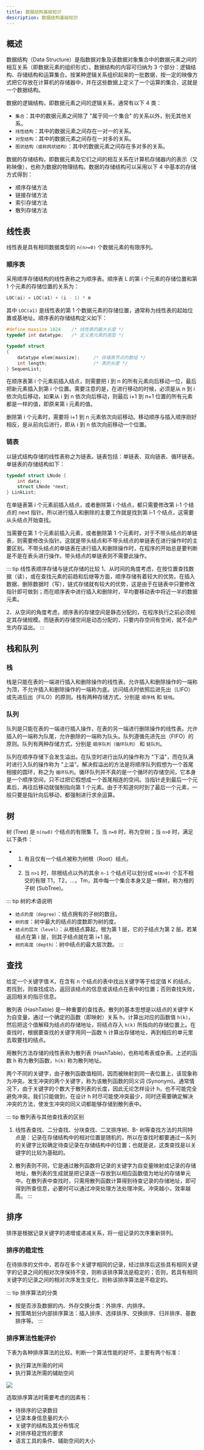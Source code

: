 ```yaml
---
title: 数据结构基础知识
description: 数据结构基础知识
---
```


## 概述

数据结构（Data Structure）是指数据对象及该数据对象集合中的数据元素之间的相互关系（即数据元素的组织形式）。数据结构的内容可归纳为 3 个部分：逻辑结构、存储结构和运算集合。按某种逻辑关系组织起来的一批数据，按一定的映像方式把它存放在计算机的存储器中，并在这些数据上定义了一个运算的集合，这就是一个数据结构。

数据的逻辑结构，即数据元素之间的逻辑关系，通常有以下 4 类：

- `集合`：其中的数据元素之间除了 "属于同一个集合" 的关系以外，别无其他关系。
- `线性结构`：其中的数据元素之间存在一对一的关系。
- `对型结构`：其中的数据元素之间存在一对多的关系。
- `图状结构（或称网状结构）`：其中的数据元素之间存在多对多的关系。

数据的存储结构，即数据元素及它们之间的相互关系在计算机存储器内的表示（又称映像），也称为数据的物理结构。数据的存储结构可以采用以下 4 中基本的存储方式得到：

- 顺序存储方法
- 链接存储方法
- 索引存储方法
- 散列存储方法

## 线性表

线性表是具有相同数据类型的 `n(n>=0)` 个数据元素的有限序列。

### 顺序表

采用顺序存储结构的线性表称之为顺序表。顺序表 L 的第 i 个元素的存储位置和第 1 个元素的存储位置的关系为：

``` cpp
LOC(ai) = LOC(a1) + (i - 1) * m
```

其中 `LOC(a1)` 是线性表的第 1 个数据元素的存储位置，通常称为线性表的起始位置或基地址。顺序表的存储结构定义如下：

``` cpp
#define maxsize 1024    /* 线性表的最大长度 */
typedef int datatype;   /* 定义表元素的类型 */

typedef struct
{
    datatype elem[maxsize];     /* 存储表节点的数组 */
    int length;                 /* 表的长度 */
} SequenList;
```

在顺序表第 i 个元素前插入结点，则需要把 i 到 n 的所有元素向后移动一位，最后把新元素插入到第 i 个位置。需要注意的是，在进行移动的时候，必须是从 n 到 i 依次向后移动，如果从 i 到 n 依次向后移动，则最后 i+1 到 n+1 位置的所有元素都是一样的值，即原来第 i 元素的值。

删除第 i 个元素时，需要将 i+1 到 n 元素依次向前移动。移动顺序与插入顺序刚好相反，是从前向后进行，即从 i 到 n 依次向前移动一个位置。

### 链表

以链式结构存储的线性表称之为链表。链表包括：单链表、双向链表、循环链表。单链表的存储结构如下：

``` cpp
typedef struct LNode {
    int data;
    struct LNode *next;
} LinkList;
```

在单链表第 i 个元素前插入结点，或者删除第 i 个结点，都只需要修改第 i-1 个结点的 next 指针。所以进行插入和删除的主要工作就是找到第 i-1 个结点，这需要从头结点开始查找。

当需要在第 1 个元素前插入元素，或者删除第 1 个元素时，对于不带头结点的单链表，则需要修改头指针。这就是带头结点和不带头结点的单链表在进行操作时的主要区别。不带头结点的单链表在进行插入和删除操作时，在程序的开始总是要判断是不是在表头进行操作。带头结点的单链表则不需要此操作。

::: tip 线性表顺序存储与链式存储的比较
1、从时间的角度考虑，在按位置查找数据（读），或在查找元素的前趋和后继等方面，顺序存储有着较大的优势。在插入数据、删除数据时（写），链式存储就有较大的优势，这是由于在链表中只要修改指针即可做到；而在顺序表中进行插入和删除时，平均要移动表中将近一半的数据元素。

2、从空间的角度考虑，顺序表的存储空间是静态分配的，在程序执行之前必须规定其存储规模。而链表的存储空间是动态分配的，只要内存空间有空闲，就不会产生内存溢出。
:::

## 栈和队列

### 栈

栈是只能在表的一端进行插入和删除操作的线性表。允许插入和删除操作的一端称为顶，不允许插入和删除操作的一端称为底。访问结点时依照后进先出（LIFO）或先进后出（FILO）的原则。栈有两种存储方式，分别是 `顺序栈` 和 `链栈`。

### 队列

队列是只能在表的一端进行插入操作，在表的另一端进行删除操作的线性表。允许插入的一端称为队尾，允许删除的一端称为队头。队列遵循先进先出（FIFO）的原则。队列有两种存储方式，分别是 `顺序队列（循环队列）` 和 `链队列`。

队列在顺序存储下会发生溢出。在队空时进行出队的操作称为 "下溢"，而在队满时进行入队的操作称为 "上溢"。解决假溢出的方法是将顺序队列假想为一个首尾相接的圆环，称之为 `循环队列`。循环队列并不真的是一个循环的存储空间，它本身是一个顺序空间，只不过把它假想成一个首尾相连的空间。当指针走到最后一个元素后，再往后移动就强制指向第 1 个元素。由于不知道何时到了最后一个元素，一般只要是指针向后移动，都强制进行求余运算。

## 树

树 (Tree) 是 `n(n≥0)` 个结点的有限集 T。当 `n=0` 时，称为空树；当 `n>0` 时，满足以下条件：

- 1. 有且仅有一个结点被称为树根（Root）结点。
- 2. 当 `n>1` 时，除根结点以外的其余 `n-1` 个结点可以划分成 `m(m>0)` 个互不相交的有限 T1，T2，...，Tm，其中每一个集合本身又是一棵树，称为根的子树 (SubTree)。

::: tip 树的术语说明
- `结点的度（degree）`：结点拥有的子树的数目。
- `树的度`：树中最大的结点的度数即为树的度。
- `结点的层次（level）`：从根结点算起，根为第 1 层，它的子结点为第 2 层。若某结点在第 i 层，则其子结点就在第 i+1 层。
- `树的高度（depth）`：树中结点的最大层次数。
:::

## 查找

给定一个关键字值 K，在含有 n 个结点的表中找出关键字等于给定值 K 的结点。若找到，则查找成功，返回该结点的信息或该结点在表中的位置；否则查找失败，返回相关的指示信息。

散列表 (HashTable) 是一种重要的查找表。散列的基本思想是以结点的关键字 K 为自变量，通过一个确定的函数（即映射）关系 h，计算出对应的函数值 `h(k)`，然后把这个值解释为结点的存储地址，将结点存入 `h(k)` 所指向的存储位置上。在查找时，根据要查找的关键字用同一函数 h 计算出存储地址，再到相应的单元里去取要找的结点。

用散列方法存储的线性表称为散列表 (HashTable)，也称哈希表或杂表。上述的函数 h 称为散列函数，`h(k)` 称为散列地址。

两个不同的关键字，由子散列函数值相同，因而被映射到同一表位置上，该现象称为冲突。发生冲突的两个关键字，称为该散列函数的同义词 (Synonym)。通常情况下，由于关键字的个数大于散列表的长度，因此无论怎样设计 h，也不可能完全避免冲突。我们只能做到，在设计 h 时尽可能使冲突最少，同时还需要确定解决冲突的方法，使发生冲突的同义词都能够存储到散列表中。

::: tip 散列表与其他查找表的区别
1. 线性表查找、二分查找、分块查找、二叉排序树、B- 树等查找方法的共同特点是：记录在存储结构中的相对位置是随机的，所以在查找时都要通过一系列的关键字比较确定待查记录在存储结构中的位置；也就是说，这类查找是以关键字的比较为基础的。
          
2. 散列表则不同，它是通过散列函数将记录的关键字为自变量映射成记录的存储地址，散列表的生成就是把记录逐一存放到以相应函数值为地址的存储单元中。在散列表中查找时，只需用散列函数计算得到待查记录的存储地址，即可得到所查信息，必要时可以通过冲突处理方法处理冲突。冲突越小，效率越高。
:::

## 排序

排序是根据记录关键字的递增或递减关系，将一组记录的次序重新排列。

### 排序的稳定性

在待排序的文件中，若存在多个关键字相同的记录，经过排序后这些具有相同关键字的记录之间的相对次序保持不变，则称该排序算法是稳定的；否则，若具有相同关键字的记录之间的相对次序发生变化，则称该排序算法是不稳定的。

::: tip 排序算法的分类
- 按是否涉及数据的内、外存交换分类：外排序、内排序。
- 按策略划分内部排序算法：插入排序、选择排序、交换排序、归并排序、基数排序等。
:::

### 排序算法性能评价

下表为各种排序算法的比较。判断一个算法性能的好坏，主要有两个标准：

- 执行算法所需的时间
- 执行算法所需的辅助空间

![](../../../assets/2023/08/algorithm-order.png)

选取排序算法时需要考虑的因素有：

- 待排序的记录数目
- 记录本身信息量的大小
- 关键字的结构及其分布情况
- 对排序稳定性的要求
- 语言工具的条件、辅助空间的大小
